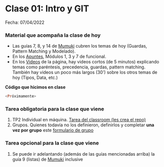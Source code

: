 # Clase 01: Intro y GIT

Fecha: 07/04/2022

### Material que acompaña la clase de hoy

* Las guías 7, 8, y 14 de [Mumuki](https://mumuki.io/pdep-utn/chapters/435-programacion-funcional) cubren los temas de hoy (Guardas, Pattern Matching y Modelado). 
* En los [Apuntes](https://www.pdep.com.ar/material/apuntes), Módulos 1, 3 y 7 de funcional.
* En los [Videos](https://www.pdep.com.ar/material/videos) de la página, hay videos cortos (de 5 minutos) explicando temas como paréntesis, precedencia, guardas, pattern matching. También hay videos un poco más largos (30') sobre los otros temas de hoy (Tipos, Data, etc.)


**Código que hicimos en clase**
```hs
<Próximamente>
```

### Tarea obligatoria para la clase que viene

1. TP2 Individual en máquina. [Tarea del classroom (les crea el repo)](https://classroom.github.com/a/P5U3KxdV)
2. Grupos. Quienes todavía no los definieron, definirlos y completar **una vez por grupo** este [formulario de grupo](https://docs.google.com/forms/d/e/1FAIpQLSdnqJcAOK4u0zsHg51-d7a8qxwUSuzBPFDD-F0Z_y3jZtJfIA/viewform)

### Tarea opcional para la clase que viene
1. Se puede ir adelantando (además de las guías mencionadas arriba) la guía 9 (listas) de [Mumuki](https://mumuki.io/pdep-utn/chapters/435-programacion-funcional) inclusive
